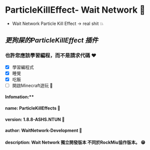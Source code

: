 # __ParticleKillEffect- Wait Network__ 🍔
- Wait Network Particle Kill Effect -> real shit 💥 
##  ***更狗屎的ParticleKillEffect 插件***  
### __也許您應該學習編程，而不是請求代碼__ ❤
 - [x] 學習編程式
 - [x] 睡覺
 - [x] 吃飯
 - [ ] 開啟Minecraft遊玩 🥵
#### Infomation:** 
####   name: ParticleKillEffects  🥖
####   version: 1.8.8-ASHS.NTUN  🍗
####   author: WaitNetwork-Development  🙈
####   description: Wait Network 獨立開發版本 不同於RockMiu協作版本。 😁
